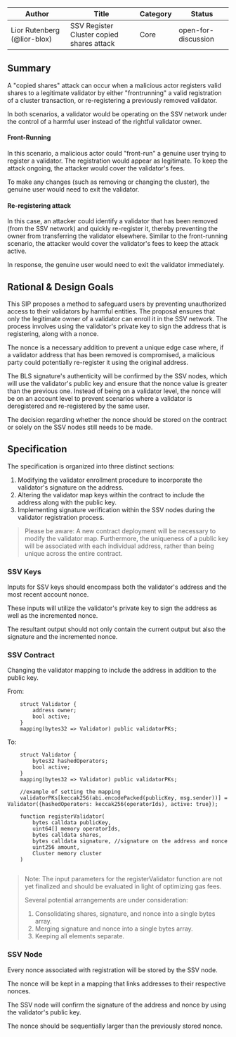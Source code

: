| Author                      | Title                           | Category | Status              |
|-----------------------------| ------------------------------- | -------- | ------------------- |
| Lior Rutenberg (@lior-blox) | SSV Register Cluster copied shares attack | Core     | open-for-discussion |

## Summary

A "copied shares" attack can occur when a malicious actor registers valid shares to a legitimate validator by either "frontrunning" a valid registration of a cluster transaction, or re-registering a previously removed validator.

In both scenarios, a validator would be operating on the SSV network under the control of a harmful user instead of the rightful validator owner.

#### Front-Running
In this scenario, a malicious actor could "front-run" a genuine user trying to register a validator. The registration would appear as legitimate. To keep the attack ongoing, the attacker would cover the validator's fees.

To make any changes (such as removing or changing the cluster), the genuine user would need to exit the validator.

#### Re-registering attack
In this case, an attacker could identify a validator that has been removed (from the SSV network) and quickly re-register it, thereby preventing the owner from transferring the validator elsewhere. Similar to the front-running scenario, the attacker would cover the validator's fees to keep the attack active.

In response, the genuine user would need to exit the validator immediately.

## Rational & Design Goals
This SIP proposes a method to safeguard users by preventing unauthorized access to their validators by harmful entities. The proposal ensures that only the legitimate owner of a validator can enroll it in the SSV network. The process involves using the validator's private key to sign the address that is registering, along with a nonce.

The nonce is a necessary addition to prevent a unique edge case where, if a validator address that has been removed is compromised, a malicious party could potentially re-register it using the original address.

The BLS signature's authenticity will be confirmed by the SSV nodes, which will use the validator's public key and ensure that the nonce value is greater than the previous one. Instead of being on a validator level, the nonce will be on an account level to prevent scenarios where a validator is deregistered and re-registered by the same user.

The decision regarding whether the nonce should be stored on the contract or solely on the SSV nodes still needs to be made.

## Specification
The specification is organized into three distinct sections:

1. Modifying the validator enrollment procedure to incorporate the validator's signature on the address.
2. Altering the validator map keys within the contract to include the address along with the public key.
3. Implementing signature verification within the SSV nodes during the validator registration process.

> Please be aware: A new contract deployment will be necessary to modify the validator map.
> Furthermore, the uniqueness of a public key will be associated with each individual address, rather than being unique across the entire contract.

### SSV Keys
Inputs for SSV keys should encompass both the validator's address and the most recent account nonce.

These inputs will utilize the validator's private key to sign the address as well as the incremented nonce.

The resultant output should not only contain the current output but also the signature and the incremented nonce.

### SSV Contract

Changing the validator mapping to include the address in addition to the public key.

From:
```solidity
    struct Validator {
        address owner;
        bool active;
    }
    mapping(bytes32 => Validator) public validatorPKs;
```
To: 
```solidity
    struct Validator {
        bytes32 hashedOperators;
        bool active;
    }
    mapping(bytes32 => Validator) public validatorPKs;
    
    //example of setting the mapping
    validatorPKs[keccak256(abi.encodePacked(publicKey, msg.sender))] = Validator({hashedOperators: keccak256(operatorIds), active: true});
    
    function registerValidator(
        bytes calldata publicKey,
        uint64[] memory operatorIds,
        bytes calldata shares,
        bytes calldata signature, //signature on the address and nonce
        uint256 amount,
        Cluster memory cluster
    )
    
```
> Note: The input parameters for the registerValidator function are not yet finalized and should be evaluated in light of optimizing gas fees. 
>
> Several potential arrangements are under consideration:
> 1. Consolidating shares, signature, and nonce into a single bytes array.
> 2. Merging signature and nonce into a single bytes array.
> 3. Keeping all elements separate.

### SSV Node

Every nonce associated with registration will be stored by the SSV node.

The nonce will be kept in a mapping that links addresses to their respective nonces.

The SSV node will confirm the signature of the address and nonce by using the validator's public key.

The nonce should be sequentially larger than the previously stored nonce.